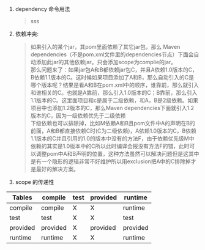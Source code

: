 1. dependency 命令用法  
    >sss

1. 依赖冲突:  
    > 如果引入的某个jar，其pom里面依赖了其它jar包，那么 Maven dependencies（不是pom.xml文件里的dependencies节点）下面会自动添加此jar的其他依赖jar。只会添加scope为complie的jar。   
    > 那么问题来了：如果jar包A和B都依赖jar包C，并且A依赖1.0版本的C，B依赖1.1版本的C。这时候如果项目添加了A和B，那么自动引入的C是哪个版本呢？结果是看A和B在pom.xml中的顺序，谁靠前，那么就引入和谁相关的C。也就是A靠前，那么引入1.0版本的C；B靠前，那么引入1.1版本的C。这里面项目和c是属于二级依赖，和A，B是2级依赖。如果项目中也添加1.2版本的C，那么Maven dependencies下面就引入1.2版本的C，因为一级依赖优先于二级依赖  
    > 下级依赖也可以排除掉，比如M依赖A和B且pom文件中A的声明在B的前面，A和B都直接依赖C时(C为二级依赖)，A依赖1.0版本的C，B依赖1.1版本的C并且引用的1.0的版本中没有的方法F，由于依赖优先级M中依赖的其实是1.0版本中的C所以此时编译会报没有方法F的错，此时可以调整pom中A和B声明的位置，这种方法虽然可以解决问题但是这其中是有一个隐形的逻辑非常不好维护所以用exclusion把A中的C排除掉才是最好的解决方案。  
1. scope 的传递性   

    >
Tables     |	compile     | 	test |	provided    | 	runtime 
-------------|-------------|	-----|	-------------|	--------
compile      |	compile      |	   X  	|    X        | 	runtime 
test         |	test         |	   X  	 |   X         |	  test   
provided     |	provided     |	   X  	|provided      	|  provided
runtime      |	runtime      |	   X  	 |   X         |	  runtime

